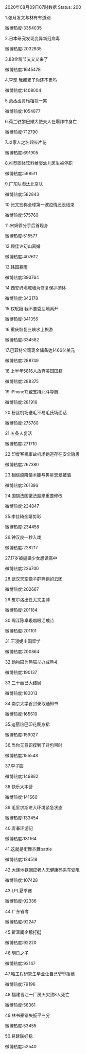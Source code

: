2020年08月09日07时数据
Status: 200

1.张月发文与林有有道别

微博热度:3354035

2.日本研究发现变异新冠病毒

微博热度:2032935

3.88金粉节又又又来了

微博热度:1645478

4.李现 我都累了你还不累吗

微博热度:1408004

5.范丞丞贾玲相视一笑

微博热度:1054877

6.荷兰驻黎巴嫩大使夫人在爆炸中身亡

微博热度:712790

7.以家人之名超长片花

微博热度:691905

8.推荐固体饮料给婴幼儿医生被停职

微博热度:598511

9.广东队淘汰北京队

微博热度:582843

10.张文宏称全球第一波疫情还没结束

微博热度:575760

11.宋妍霏分手后首现身

微博热度:515577

12.顾佳许幻山离婚

微博热度:407612

13.韩国暴雨

微博热度:393764

14.西安坍塌城墙为修复保护砌体

微博热度:343178

15.权珉娥 我不要委屈地离开

微博热度:341055

16.重庆恢复三峡水上旅游

微博热度:334582

17.巴菲特公司现金储备达1466亿美元

微博热度:288749

18.上半年5816人放弃美国国籍

微博热度:288375

19.iPhone12或支持北斗导航

微博热度:281916

20.粉丝机场送毛不易毛氏场面话

微博热度:275780

21.五条人复活

微博热度:271710

22.印度客机事故机场跑道存在安全隐患

微博热度:267380

23.相信施降情术能与男星恋爱被骗

微博热度:261396

24.国旗法国徽法迎来重要修改

微博热度:234847

25.李佳琦金靖剪彩

微博热度:234458

26.钟汉良一秒入戏

微博热度:228217

27.17岁被逼婚少女想读高中

微博热度:226700

28.武汉天空像羊群奔跑的云团

微博热度:202667

29.皮尔洛出任尤文主帅

微博热度:201184

30.周深陈卓璇唱眼泪成诗

微博热度:201101

31.王漫妮出国留学

微博热度:200864

32.动物园为熊猫举办成熊礼

微博热度:190137

33.三十而已大结局

微博热度:183013

34.南京大学首封录取通知书

微博热度:165610

35.迪丽热巴印花裹身裙

微博热度:159027

36.当你无意识摸到了背包带时

微博热度:155548

37.李子园

微博热度:149882

38.快乐大本营

微博热度:141660

39.毛里求斯进入环境紧急状态

微博热度:133454

40.青春环游记

微博热度:131164

41.这就是街舞齐舞battle

微博热度:124518

42.大连地铁回应老人无健康码乘车受阻

微博热度:107428

43.LPL夏季赛

微博热度:92386

44.广东省考

微博热度:92247

45.翟潇闻企鹅打挺

微博热度:92220

46.明日之子

微博热度:92147

47.哈工程研究生毕业让自己爷爷拨穗

微博热度:79196

48.福建晋江一厂房火灾致8人死亡

微博热度:56361

49.林书豪错失扳平三分

微博热度:53455

50.易建联好稳

微博热度:52540

